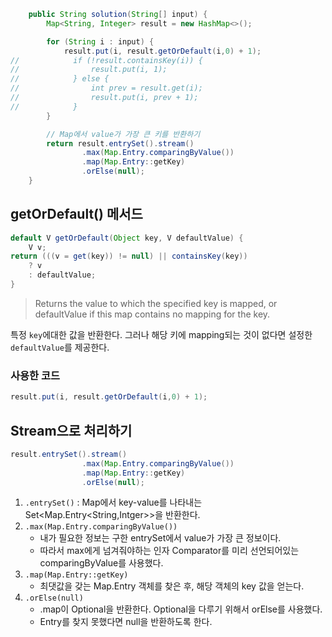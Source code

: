```java
    public String solution(String[] input) {
        Map<String, Integer> result = new HashMap<>();

        for (String i : input) {
            result.put(i, result.getOrDefault(i,0) + 1);
//            if (!result.containsKey(i)) {
//                result.put(i, 1);
//            } else {
//                int prev = result.get(i);
//                result.put(i, prev + 1);
//            }
        }

        // Map에서 value가 가장 큰 키를 반환하기
        return result.entrySet().stream()
                .max(Map.Entry.comparingByValue())
                .map(Map.Entry::getKey)
                .orElse(null);
    }
```

## getOrDefault() 메서드
```java
default V getOrDefault(Object key, V defaultValue) {
    V v;
return (((v = get(key)) != null) || containsKey(key))
    ? v
    : defaultValue;
}
```
> Returns the value to which the specified key is mapped, 
> or defaultValue if this map contains no mapping for the key.

특정 `key`에대한 값을 반환한다. 그러나 해당 키에 mapping되는 것이 없다면 설정한 `defaultValue`를 제공한다.
### 사용한 코드
```java
result.put(i, result.getOrDefault(i,0) + 1);
```

## Stream으로 처리하기
```java
result.entrySet().stream()
                .max(Map.Entry.comparingByValue())
                .map(Map.Entry::getKey)
                .orElse(null);
```
1. `.entrySet()` : Map에서 key-value를 나타내는 Set<Map.Entry<String,Intger>>을 반환한다.
2. `.max(Map.Entry.comparingByValue())`
   - 내가 필요한 정보는 구한 entrySet에서 value가 가장 큰 정보이다.
   - 따라서 max에게 넘겨줘야하는 인자 Comparator를 미리 선언되어있는 comparingByValue를 사용했다.
3. `.map(Map.Entry::getKey)`
    - 최댓값을 갖는 Map.Entry 객체를 찾은 후, 해당 객체의 key 값을 얻는다. 
4. `.orElse(null)`
   - .map이 Optional을 반환한다. Optional을 다루기 위해서 orElse를 사용했다.
   - Entry를 찾지 못했다면 null을 반환하도록 한다.